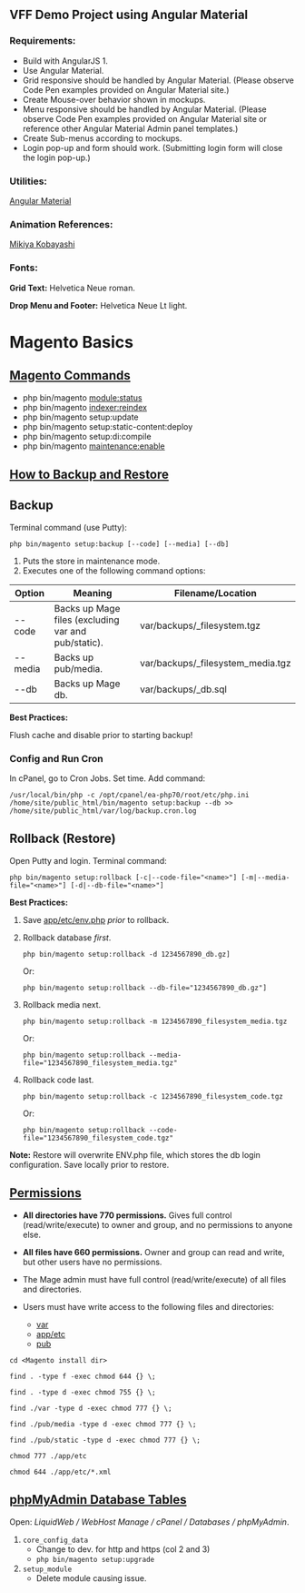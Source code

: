 VFF Demo Project using Angular Material
-----------------

### Requirements:
- Build with AngularJS 1.
- Use Angular Material.
- Grid responsive should be handled by Angular Material. (Please observe Code Pen examples provided on Angular Material site.)
- Create Mouse-over behavior shown in mockups.
- Menu responsive should be handled by Angular Material. (Please observe Code Pen examples provided on Angular Material site or reference other Angular Material Admin panel templates.)
- Create Sub-menus according to mockups.
- Login pop-up and form should work. (Submitting login form will close the login pop-up.)

### Utilities:
[Angular Material](https://material.angularjs.org/latest/)
 
### Animation References:
[Mikiya Kobayashi](http://www.mikiyakobayashi.com)
 
### Fonts:
**Grid Text:** Helvetica Neue roman.

**Drop Menu and Footer:** Helvetica Neue Lt light.



Magento Basics
===

[Magento Commands](#mage-commands)
----------------------------------------
- php bin/magento [module:status](http://devdocs.magento.com/guides/v2.0/install-gde/install/cli/install-cli-subcommands-enable.html)
- php bin/magento [indexer:reindex](http://devdocs.magento.com/guides/v2.1/config-guide/cli/config-cli-subcommands-index.html)
- php bin/magento setup:update
- php bin/magento setup:static-content:deploy
- php bin/magento setup:di:compile
- php bin/magento [maintenance:enable](http://devdocs.magento.com/guides/v2.0/install-gde/install/cli/install-cli-subcommands-maint.html)

[How to Backup and Restore](#mage-backup)
----------------------------------------
## Backup
Terminal command (use Putty):

```php bin/magento setup:backup [--code] [--media] [--db]```

1. Puts the store in maintenance mode.
2. Executes one of the following command options:

| Option  | Meaning	                                            | Filename/Location                            |
| ------- |-----------------------------------------------------| ---------------------------------------------|
| --code  | Backs up Mage files (excluding var and pub/static). | var/backups/<timestamp>_filesystem.tgz       |
| --media | Backs up pub/media.                                 | var/backups/<timestamp>_filesystem_media.tgz |
| --db    | Backs up Mage db.                                   | var/backups/<timestamp>_db.sql               |


**Best Practices:**

Flush cache and disable prior to starting backup!

### Config and Run Cron

In cPanel, go to Cron Jobs. Set time. Add command:

```/usr/local/bin/php -c /opt/cpanel/ea-php70/root/etc/php.ini /home/site/public_html/bin/magento setup:backup --db >> /home/site/public_html/var/log/backup.cron.log```

## Rollback (Restore)
Open Putty and login. Terminal command:

```php bin/magento setup:rollback [-c|--code-file="<name>"] [-m|--media-file="<name>"] [-d|--db-file="<name>"]```

**Best Practices:**

1. Save [app/etc/env.php]() _prior_ to rollback.

2. Rollback database _first_.

	```php bin/magento setup:rollback -d 1234567890_db.gz]```

	Or:

	```php bin/magento setup:rollback --db-file="1234567890_db.gz"]```


3. Rollback media next.

	```php bin/magento setup:rollback -m 1234567890_filesystem_media.tgz```

	Or:

	```php bin/magento setup:rollback --media-file="1234567890_filesystem_media.tgz"```

4. Rollback code last.

	```php bin/magento setup:rollback -c 1234567890_filesystem_code.tgz```

	Or:

	```php bin/magento setup:rollback --code-file="1234567890_filesystem_code.tgz"```

**Note:** Restore will overwrite ENV.php file, which stores the db login configuration. Save locally prior to restore.


[Permissions](#mage-permissions)
------------------------------------------
- **All directories have 770 permissions.**
	Gives full control (read/write/execute) to owner and group, and no permissions to anyone else.

- **All files have 660 permissions.**
	Owner and group can read and write, but other users have no permissions.

- The Mage admin must have full control (read/write/execute) of all files and directories.

- Users must have write access to the following files and directories:
	- [var]()
	- [app/etc]()
	- [pub]()

```cd <Magento install dir>```

```find . -type f -exec chmod 644 {} \;```

```find . -type d -exec chmod 755 {} \;```

```find ./var -type d -exec chmod 777 {} \;```

```find ./pub/media -type d -exec chmod 777 {} \;```

```find ./pub/static -type d -exec chmod 777 {} \;```

```chmod 777 ./app/etc```

```chmod 644 ./app/etc/*.xml```


[phpMyAdmin Database Tables](#mage-db)
------------------------------------------
Open: *LiquidWeb / WebHost Manage / cPanel / Databases / phpMyAdmin*.

1. ```core_config_data```
	- Change to dev. for http and https (col 2 and 3)
	- ```php bin/magento setup:upgrade```
2. ```setup_module```
	- Delete module causing issue.
